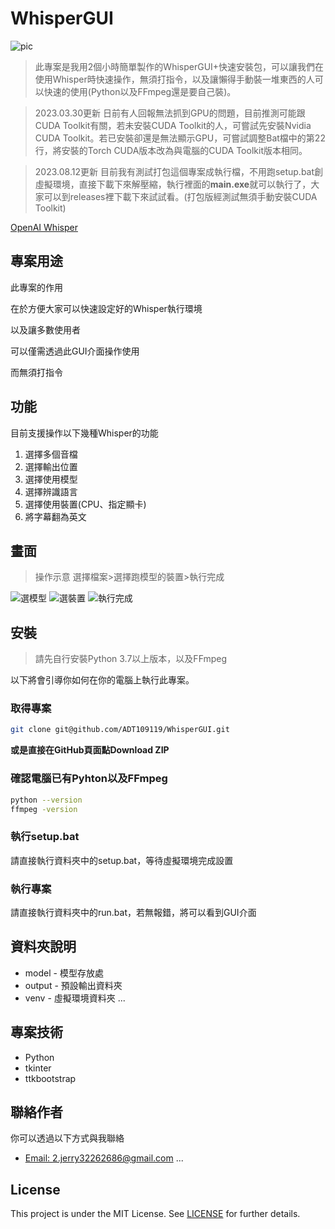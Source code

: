 # WhisperGUI

![pic](https://user-images.githubusercontent.com/106337749/221340883-4b437d03-97fc-42ee-821e-dd04096323fe.png)

> 此專案是我用2個小時簡單製作的WhisperGUI+快速安裝包，可以讓我們在使用Whisper時快速操作，無須打指令，以及讓懶得手動裝一堆東西的人可以快速的使用(Python以及FFmpeg還是要自己裝)。

> 2023.03.30更新 日前有人回報無法抓到GPU的問題，目前推測可能跟CUDA Toolkit有關，若未安裝CUDA Toolkit的人，可嘗試先安裝Nvidia CUDA Toolkit。若已安裝卻還是無法顯示GPU，可嘗試調整Bat檔中的第22行，將安裝的Torch CUDA版本改為與電腦的CUDA Toolkit版本相同。

> 2023.08.12更新 目前我有測試打包這個專案成執行檔，不用跑setup.bat創虛擬環境，直接下載下來解壓縮，執行裡面的**main.exe**就可以執行了，大家可以到releases裡下載下來試試看。(打包版經測試無須手動安裝CUDA Toolkit)

[OpenAI Whisper](https://github.com/openai/whisper)

## 專案用途

此專案的作用

在於方便大家可以快速設定好的Whisper執行環境

以及讓多數使用者

可以僅需透過此GUI介面操作使用

而無須打指令


## 功能

目前支援操作以下幾種Whisper的功能
1. 選擇多個音檔
1. 選擇輸出位置
1. 選擇使用模型
1. 選擇辨識語言
1. 選擇使用裝置(CPU、指定顯卡)
1. 將字幕翻為英文


## 畫面

> 操作示意 選擇檔案>選擇跑模型的裝置>執行完成

![選模型](https://user-images.githubusercontent.com/106337749/218459288-0fd24ee4-4ed6-49c9-a3f4-1fd97976a89d.png)
![選裝置](https://user-images.githubusercontent.com/106337749/218459323-faaf2d8d-0a68-4bfc-a6e3-62e45b94ad0f.png)
![執行完成](https://user-images.githubusercontent.com/106337749/218460468-a801fe68-0f01-479d-a4bd-4f04eea1af41.png)

## 安裝

> 請先自行安裝Python 3.7以上版本，以及FFmpeg

以下將會引導你如何在你的電腦上執行此專案。

### 取得專案

```bash
git clone git@github.com/ADT109119/WhisperGUI.git
```

**或是直接在GitHub頁面點Download ZIP**

### 確認電腦已有Pyhton以及FFmpeg

```bash
python --version
ffmpeg -version
```

### 執行setup.bat

請直接執行資料夾中的setup.bat，等待虛擬環境完成設置

### 執行專案

請直接執行資料夾中的run.bat，若無報錯，將可以看到GUI介面

## 資料夾說明

- model - 模型存放處
- output - 預設輸出資料夾
- venv - 虛擬環境資料夾
...

## 專案技術

- Python
- tkinter
- ttkbootstrap

## 聯絡作者

你可以透過以下方式與我聯絡

- [Email: 2.jerry32262686@gmail.com](mailto:2.jerry32262686@gmail.com)
...

## License
This project is under the MIT License. See [LICENSE](https://github.com/ADT109119/WhisperGUI/blob/main/LICENSE) for further details.
